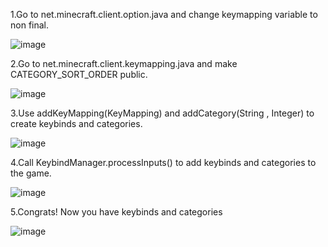 1.Go to net.minecraft.client.option.java and change keymapping variable to non final.

![image](https://user-images.githubusercontent.com/103489620/166139178-06c2b936-ad07-44a5-89d4-a69abc783b12.png)

2.Go to net.minecraft.client.keymapping.java and make CATEGORY_SORT_ORDER public.

![image](https://user-images.githubusercontent.com/103489620/166139475-0b831f05-2973-4afc-803c-5cbade98a561.png)

3.Use addKeyMapping(KeyMapping) and addCategory(String , Integer) to create keybinds and categories.

![image](https://user-images.githubusercontent.com/103489620/166139239-00d4e84c-63a5-4127-a430-685ff8abae72.png)

4.Call KeybindManager.processInputs() to add keybinds and categories to the game.

![image](https://user-images.githubusercontent.com/103489620/166139261-76c933f4-75b8-4375-bd08-fcfa6e465999.png)

5.Congrats! Now you have keybinds and categories

![image](https://user-images.githubusercontent.com/103489620/166139602-5b8f225b-88ee-4b8c-9a67-a8835688b7b1.png)
